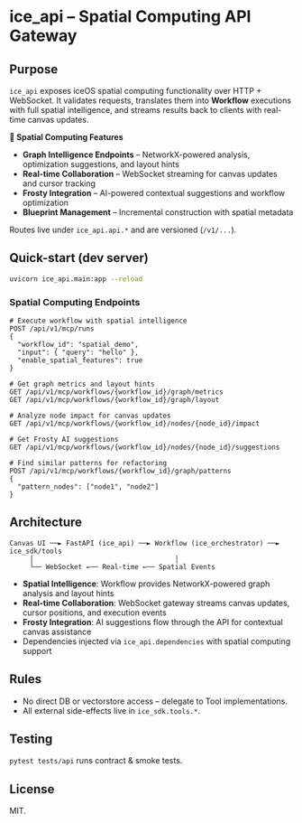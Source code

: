 # ice_api – Spatial Computing API Gateway

## Purpose
`ice_api` exposes iceOS spatial computing functionality over HTTP + WebSocket.
It validates requests, translates them into **Workflow** executions with full spatial intelligence, and streams results back to clients with real-time canvas updates.

**🎯 Spatial Computing Features**
* **Graph Intelligence Endpoints** – NetworkX-powered analysis, optimization suggestions, and layout hints
* **Real-time Collaboration** – WebSocket streaming for canvas updates and cursor tracking  
* **Frosty Integration** – AI-powered contextual suggestions and workflow optimization
* **Blueprint Management** – Incremental construction with spatial metadata

Routes live under `ice_api.api.*` and are versioned (`/v1/...`).

## Quick-start (dev server)
```bash
uvicorn ice_api.main:app --reload
```

### Spatial Computing Endpoints
```http
# Execute workflow with spatial intelligence
POST /api/v1/mcp/runs
{
  "workflow_id": "spatial_demo",
  "input": { "query": "hello" },
  "enable_spatial_features": true
}

# Get graph metrics and layout hints
GET /api/v1/mcp/workflows/{workflow_id}/graph/metrics
GET /api/v1/mcp/workflows/{workflow_id}/graph/layout

# Analyze node impact for canvas updates  
GET /api/v1/mcp/workflows/{workflow_id}/nodes/{node_id}/impact

# Get Frosty AI suggestions
GET /api/v1/mcp/workflows/{workflow_id}/nodes/{node_id}/suggestions

# Find similar patterns for refactoring
POST /api/v1/mcp/workflows/{workflow_id}/graph/patterns
{
  "pattern_nodes": ["node1", "node2"]
}
```

## Architecture
```
Canvas UI ──► FastAPI (ice_api) ──► Workflow (ice_orchestrator) ──► ice_sdk/tools
     │                                   │
     └── WebSocket ←── Real-time ←── Spatial Events
```
* **Spatial Intelligence**: Workflow provides NetworkX-powered graph analysis and layout hints
* **Real-time Collaboration**: WebSocket gateway streams canvas updates, cursor positions, and execution events
* **Frosty Integration**: AI suggestions flow through the API for contextual canvas assistance
* Dependencies injected via `ice_api.dependencies` with spatial computing support

## Rules
* No direct DB or vectorstore access – delegate to Tool implementations.
* All external side-effects live in `ice_sdk.tools.*`.

## Testing
`pytest tests/api` runs contract & smoke tests.

## License
MIT. 